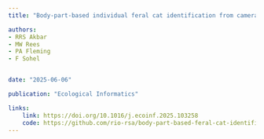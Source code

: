 ```yaml
---
title: "Body-part-based individual feral cat identification from camera trap images using deep learning"

authors:
- RRS Akbar
- MW Rees
- PA Fleming
- F Sohel


date: "2025-06-06"

publication: "Ecological Informatics"

links:
    link: https://doi.org/10.1016/j.ecoinf.2025.103258
    code: https://github.com/rio-rsa/body-part-based-feral-cat-identification/
---
```


